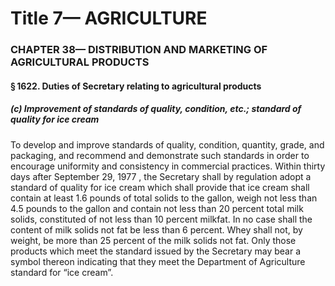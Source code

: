 
# Title 7— AGRICULTURE
### CHAPTER 38— DISTRIBUTION AND MARKETING OF AGRICULTURAL PRODUCTS
#### § 1622. Duties of Secretary relating to agricultural products
##### (c) Improvement of standards of quality, condition, etc.; standard of quality for ice cream

To develop and improve standards of quality, condition, quantity, grade, and packaging, and recommend and demonstrate such standards in order to encourage uniformity and consistency in commercial practices. Within thirty days after September 29, 1977 , the Secretary shall by regulation adopt a standard of quality for ice cream which shall provide that ice cream shall contain at least 1.6 pounds of total solids to the gallon, weigh not less than 4.5 pounds to the gallon and contain not less than 20 percent total milk solids, constituted of not less than 10 percent milkfat. In no case shall the content of milk solids not fat be less than 6 percent. Whey shall not, by weight, be more than 25 percent of the milk solids not fat. Only those products which meet the standard issued by the Secretary may bear a symbol thereon indicating that they meet the Department of Agriculture standard for “ice cream”.
